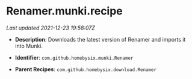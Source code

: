 # Renamer.munki.recipe

_Last updated 2021-12-23 19:58:07Z_

- **Description**: Downloads the latest version of Renamer and imports it into Munki.

- **Identifier**: `com.github.homebysix.munki.Renamer`

- **Parent Recipes**: `com.github.homebysix.download.Renamer`